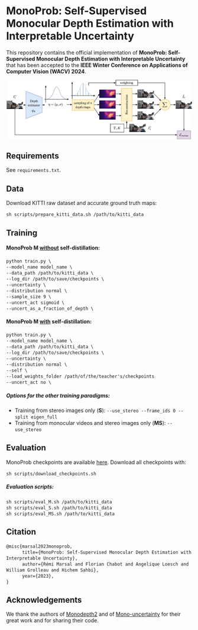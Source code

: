 # MonoProb: Self-Supervised Monocular Depth Estimation with Interpretable Uncertainty 

This repository contains the official implementation of **MonoProb: Self-Supervised Monocular Depth Estimation with Interpretable Uncertainty** that has been accepted to the **IEEE Winter Conference on Applications of Computer Vision (WACV) 2024**.

![Diagram of MonoProb](./media/monoprob_diagram.png "Diagram of MonoProb")

## Requirements

See `requirements.txt`.

## Data
Download KITTI raw dataset and accurate ground truth maps:
```
sh scripts/prepare_kitti_data.sh /path/to/kitti_data
```

## Training

#### MonoProb M <u>without</u> self-distillation:

```
python train.py \
--model_name model_name \
--data_path /path/to/kitti_data \
--log_dir /path/to/save/checkpoints \
--uncertainty \
--distribution normal \
--sample_size 9 \
--uncert_act sigmoid \
--uncert_as_a_fraction_of_depth \
```

#### MonoProb M <u>with</u> self-distillation:

```
python train.py \
--model_name model_name \
--data_path /path/to/kitti_data \
--log_dir /path/to/save/checkpoints \
--uncertainty \
--distribution normal \
--self \
--load_weights_folder /path/of/the/teacher's/checkpoints
--uncert_act no \
```

##### Options for the other training paradigms:

* Training from stereo images only (**S**): `--use_stereo --frame_ids 0 --split eigen_full`
* Training from monocular videos and stereo images only (**MS**): `--use_stereo`


## Evaluation

MonoProb checkpoints are available [here](https://drive.google.com/drive/folders/13BGnwsiCDzip5XEp2GTK_ZwGIpalzF3x?usp=drive_link). Download all checkpoints with:
```
sh scripts/download_checkpoints.sh
```

##### Evaluation scripts:

```
sh scripts/eval_M.sh /path/to/kitti_data
sh scripts/eval_S.sh /path/to/kitti_data
sh scripts/eval_MS.sh /path/to/kitti_data
```

## Citation

```
@misc{marsal2023monoprob,
      title={MonoProb: Self-Supervised Monocular Depth Estimation with Interpretable Uncertainty}, 
      author={Rémi Marsal and Florian Chabot and Angelique Loesch and William Grolleau and Hichem Sahbi},
      year={2023},
}
```

## Acknowledgements

We thank the authors of [Monodepth2](https://github.com/nianticlabs/monodepth2) and of [Mono-uncertainty](https://github.com/mattpoggi/mono-uncertainty) for their great work and for sharing their code.